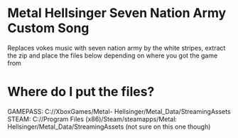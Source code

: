 # Metal Hellsinger Seven Nation Army Custom Song
Replaces vokes music with seven nation army by the white stripes, extract the zip and place the files below depending on where you got the game from

# Where do I put the files?

GAMEPASS: C://XboxGames/Metal- Hellsinger/Metal_Data/StreamingAssets
STEAM: C://Program Files (x86)/Steam/steamapps/Metal: Hellsinger/Metal_Data/StreamingAssets (not sure on this one though)
